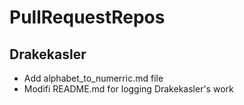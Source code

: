 # PullRequestRepos

## Drakekasler
  * Add alphabet_to_numerric.md file
  * Modifi README.md for logging Drakekasler's work 